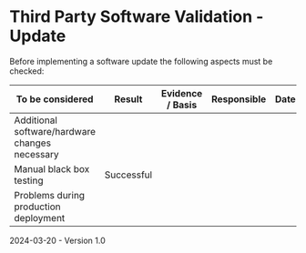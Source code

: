 # Third Party Software Validation - Update

Before implementing a software update the following aspects must be checked:

| To be considered | Result | Evidence / Basis | Responsible | Date |
| ---- | ------ | ------ | ----------- | ------ |
| Additional software/hardware changes necessary |  |  |  | |
| Manual black box testing | Successful |  |  | |
| Problems during production deployment |  |  |  | |

2024-03-20 - Version 1.0
